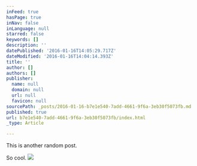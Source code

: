 ```yaml
---
inFeed: true
hasPage: true
inNav: false
inLanguage: null
starred: false
keywords: []
description: ''
datePublished: '2016-01-16T14:05:29.717Z'
dateModified: '2016-01-16T14:04:14.393Z'
title: ''
author: []
authors: []
publisher:
  name: null
  domain: null
  url: null
  favicon: null
sourcePath: _posts/2016-01-16-b7e1e540-7add-4661-9f6a-3eb30f5073fb.md
published: true
url: b7e1e540-7add-4661-9f6a-3eb30f5073fb/index.html
_type: Article

---
```

This is another random post.

So cool.
![](https://the-grid-user-content.s3-us-west-2.amazonaws.com/ecc32aa3-6844-4480-9387-c998566b2470.jpg)